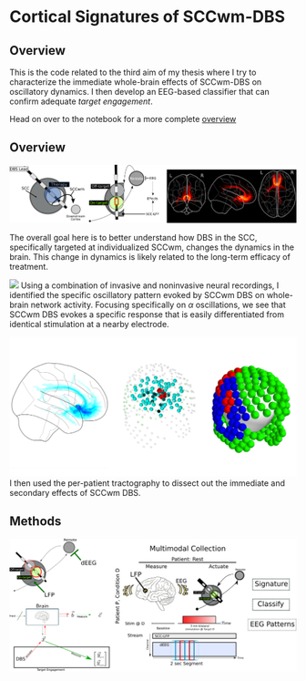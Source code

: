 # Cortical Signatures of SCCwm-DBS

## Overview
This is the code related to the third aim of my thesis where I try to characterize the immediate whole-brain effects of SCCwm-DBS on oscillatory dynamics.
I then develop an EEG-based classifier that can confirm adequate *target engagement*.

Head on over to the notebook for a more complete [overview](Notebooks/CC_Overview.ipynb)

## Overview
![](imgs/A3_overview.png)

The overall goal here is to better understand how DBS in the SCC, specifically targeted at individualized SCCwm, changes the dynamics in the brain.
This change in dynamics is likely related to the long-term efficacy of treatment.

![](mgs/EEG_alpha_scalp.png)
Using a combination of invasive and noninvasive neural recordings, I identified the specific oscillatory pattern evoked by SCCwm DBS on whole-brain network activity.
Focusing specifically on $\alpha$ oscillations, we see that SCCwm DBS evokes a specific response that is easily differentiated from identical stimulation at a nearby electrode.


![](imgs/EEG_support_setup.png)
I then used the per-patient tractography to dissect out the immediate and secondary effects of SCCwm DBS.


## Methods
![](imgs/A3_SysDiag.png)
